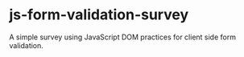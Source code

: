 # js-form-validation-survey
A simple survey using JavaScript DOM practices for client side form validation.
